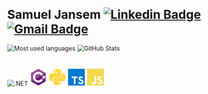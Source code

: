# Samuel Jansem [![Linkedin Badge](https://img.shields.io/badge/-samueljansem-blue?style=flat-square&logo=Linkedin&logoColor=white&link=https://www.linkedin.com/in/samuel-j-8029b895)](https://www.linkedin.com/in/samuel-j-8029b895/) [![Gmail Badge](https://img.shields.io/badge/-contato@samueljansem.dev-c14438?style=flat-square&logo=Gmail&logoColor=white&link=mailto:contato@samueljansem.dev)](mailto:contato@samueljansem.dev)

<div style="display: block;">
    <img src="https://github-readme-stats.vercel.app/api/top-langs/?username=samueljansem&layout=compact&theme=dark&title_color=268bd2" alt="Most used languages" width="350" height="165" />
    <img src="https://github-readme-stats.vercel.app/api?username=samueljansem&count_private=true&show_icons=true&theme=dark&icon_color=268bd2&title_color=268bd2" alt="GitHub Stats" width="420" height="165" />
</div>

#

<section>
  <img alt=".NET" width="40" src="https://cdn.jsdelivr.net/gh/devicons/devicon/icons/dotnetcore/dotnetcore-original.svg" />
  <img alt="C#" width="40" src="https://raw.githubusercontent.com/devicons/devicon/master/icons/csharp/csharp-original.svg" />
  <img alt="Python" width="40" src="https://raw.githubusercontent.com/devicons/devicon/master/icons/python/python-plain.svg" />
  <img alt="Typescript" width="40" src="https://raw.githubusercontent.com/devicons/devicon/master/icons/typescript/typescript-plain.svg" />
  <img alt="Javascript" width="40" src="https://raw.githubusercontent.com/devicons/devicon/master/icons/javascript/javascript-plain.svg" />
</section>
